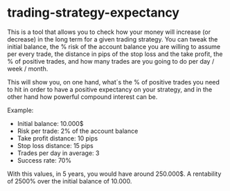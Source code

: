 # trading-strategy-expectancy
This is a tool that allows you to check how your money will increase (or decrease) in the long term for a given trading strategy.
You can tweak the initial balance, the % risk of the account balance you are willing to assume per every trade, the distance in pips of the stop loss and the take profit, the % of positive trades, and how many trades are you going to do per day / week / month.

This will show you, on one hand, what´s the % of positive trades you need to hit in order to have a positive expectancy on your strategy, and in the other hand how powerful compound interest can be.

Example:

- Initial balance: 10.000$
- Risk per trade: 2% of the account balance
- Take profit distance: 10 pips
- Stop loss distance: 15 pips
- Trades per day in average: 3
- Success rate: 70%

With this values, in 5 years, you would have around 250.000$. A rentability of 2500% over the initial balance of 10.000.
